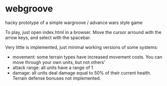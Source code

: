# webgroove
hacky prototype of a simple wargroove / advance wars style game

To play, just open index.html in a browser.  Move the cursor arround with the arrow keys, and select with the spacebar.

Very little is implemented, just minimal working versions of some systems:

- movement: some terrain types have increased movement costs.  You can move through your own units, but not others'
- attack range: all units have a range of 1
- damage: all units deal damage equal to 50% of their current health.  Terrain defense bonuses not implemented.
